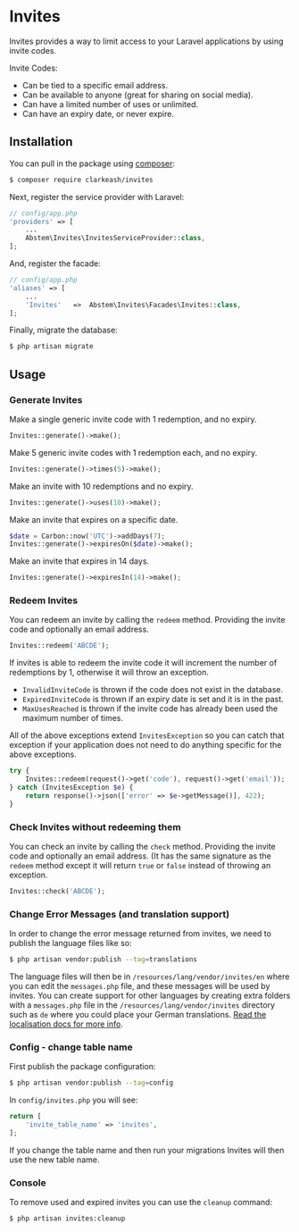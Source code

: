 # Invites

Invites provides a way to limit access to your Laravel applications by using invite codes.

Invite Codes:
* Can be tied to a specific email address.
* Can be available to anyone (great for sharing on social media).
* Can have a limited number of uses or unlimited.
* Can have an expiry date, or never expire.

## Installation

You can pull in the package using [composer](https://getcomposer.org):

```bash
$ composer require clarkeash/invites
```

Next, register the service provider with Laravel:

```php
// config/app.php
'providers' => [
    ...
    Abstem\Invites\InvitesServiceProvider::class,
];
```

And, register the facade:

```php
// config/app.php
'aliases' => [
    ...
    'Invites'   =>  Abstem\Invites\Facades\Invites::class,
];
```

Finally, migrate the database:

```bash
$ php artisan migrate
```

## Usage

### Generate Invites

Make a single generic invite code with 1 redemption, and no expiry.
```php
Invites::generate()->make();
```

Make 5 generic invite codes with 1 redemption each, and no expiry.
```php
Invites::generate()->times(5)->make();
```

Make an invite with 10 redemptions and no expiry.
```php
Invites::generate()->uses(10)->make();
```

Make an invite that expires on a specific date.
```php
$date = Carbon::now('UTC')->addDays(7);
Invites::generate()->expiresOn($date)->make();
```

Make an invite that expires in 14 days.
```php
Invites::generate()->expiresIn(14)->make();
```


### Redeem Invites

You can redeem an invite by calling the ````redeem```` method. Providing the invite code and optionally an email address.

```php
Invites::redeem('ABCDE');
```

If invites is able to redeem the invite code it will increment the number of redemptions by 1, otherwise it will throw an exception.

* ````InvalidInviteCode```` is thrown if the code does not exist in the database.
* ````ExpiredInviteCode```` is thrown if an expiry date is set and it is in the past.
* ````MaxUsesReached```` is thrown if the invite code has already been used the maximum number of times.

All of the above exceptions extend ````InvitesException```` so you can catch that exception if your application does not need to do anything specific for the above exceptions.

```php
try {
    Invites::redeem(request()->get('code'), request()->get('email'));
} catch (InvitesException $e) {
    return response()->json(['error' => $e->getMessage()], 422);
}
```

### Check Invites without redeeming them

You can check an invite by calling the ````check```` method. Providing the invite code and optionally an email address. (It has the same signature as the ````redeem```` method except it will return ````true```` or ````false```` instead of throwing an exception.

```php
Invites::check('ABCDE');
```

### Change Error Messages (and translation support)

In order to change the error message returned from invites, we need to publish the language files like so:

```bash
$ php artisan vendor:publish --tag=translations
```

The language files will then be in ````/resources/lang/vendor/invites/en```` where you can edit the ````messages.php```` file, and these messages will be used by invites. You can create support for other languages by creating extra folders with a ````messages.php```` file in the ````/resources/lang/vendor/invites```` directory such as ````de```` where you could place your German translations. [Read the localisation docs for more info](https://laravel.com/docs/localization).

### Config - change table name

First publish the package configuration:

```bash
$ php artisan vendor:publish --tag=config
```

In `config/invites.php` you will see:

```php
return [
    'invite_table_name' => 'invites',
];
```
 If you change the table name and then run your migrations Invites will then use the new table name.
 
 ### Console
 
 To remove used and expired invites you can use the `cleanup` command:
 
 ```bash
$ php artisan invites:cleanup
```